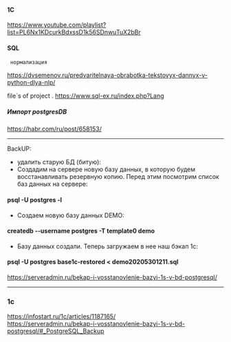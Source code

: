 #### 1C
https://www.youtube.com/playlist?list=PL6Nx1KDcurkBdxssD1k56SDnwuTuX2bBr


#### SQL
     
     нормализация
     
https://dvsemenov.ru/predvaritelnaya-obrabotka-tekstovyx-dannyx-v-python-dlya-nlp/
  
        
file`s of project
.
https://www.sql-ex.ru/index.php?Lang    
   
##### Импорт postgresDB
   https://habr.com/ru/post/658153/
   
-------------------------------------
   BackUP:
   - удалить старую БД (битую):
   - Создадим на сервере новую базу данных, в которую будем восстанавливать резервную копию. Перед этим посмотрим список баз данных на сервере:
   #### psql -U postgres -l
   - Создаем новую базу данных DEMO:
   #### createdb --username postgres -T template0 demo
   - Базу данных создали. Теперь загружаем в нее наш бэкап 1с:
   #### psql -U postgres base1c-restored < demo20205301211.sql   
  
    
     
https://serveradmin.ru/bekap-i-vosstanovlenie-bazyi-1s-v-bd-postgresql/

     
 ----------------------
 ### 1c
 https://infostart.ru/1c/articles/1187165/<br>
 https://serveradmin.ru/bekap-i-vosstanovlenie-bazyi-1s-v-bd-postgresql/#_PostgreSQL_Backup
 
 
